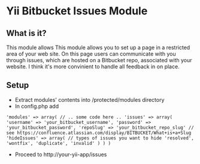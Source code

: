 Yii Bitbucket Issues Module
===========================

What is it?
-----------

This module allows  This module allows you to set up a page in a restricted area of your web site. On this page users can communicate with you through issues, which are hosted on a Bitbucket repo, associated with your website. I think it's more convinient to handle all feedback in on place.

Setup
-----

* Extract modules' contents into /protected/modules directory
* In config.php add

`
'modules' => array(
    // .. some code here ..
    'issues' => array(
        'username' => 'your_bitbucket_username',
        'password' => 'your_bitbucket_password',
        'repoSlug' => 'your_bitbucket_repo_slug' // see https://confluence.atlassian.com/display/BITBUCKET/What+is+a+Slug
        'hideIssues' => array(
            // types of issues you want to hide
            'resolved', 'wontfix', 'duplicate', 'invalid'
        )
    )
)
`
* Proceed to http://your-yii-app/issues